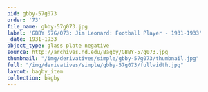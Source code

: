 ```yaml
---
pid: gbby-57g073
order: '73'
file_name: gbby-57g073.jpg
label: 'GBBY 57G/073: Jim Leonard: Football Player - 1931-1933'
_date: 1931-1933
object_type: glass plate negative
source: http://archives.nd.edu/Bagby/GBBY-57g073.jpg
thumbnail: "/img/derivatives/simple/gbby-57g073/thumbnail.jpg"
full: "/img/derivatives/simple/gbby-57g073/fullwidth.jpg"
layout: bagby_item
collection: bagby
---
```


